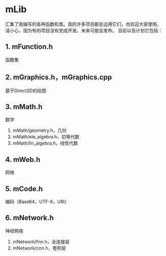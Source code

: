 # mLib
汇集了我编写的各种函数和类。我的许多项目都会运用它们，也欢迎大家使用。
请小心，因为有的项目没有完成开发。未来可能会发布。
目前以及计划它包括：
## 1. mFunction.h
函数集
## 2. mGraphics.h，mGraphics.cpp
基于Direct2D的绘图
## 3. mMath.h
数学
1. mMath/geometry.h，几何
2. mMath/ele_algebra.h，初等代数
3. mMath/lin_algebra.h，线性代数
## 4. mWeb.h
网络
## 5. mCode.h
编码（Base64，UTF-8，URI）
## 6. mNetwork.h
神经网络
1. mNetwork/fnn.h，全连接层
2. mNetwork/cnn.h，卷积层
